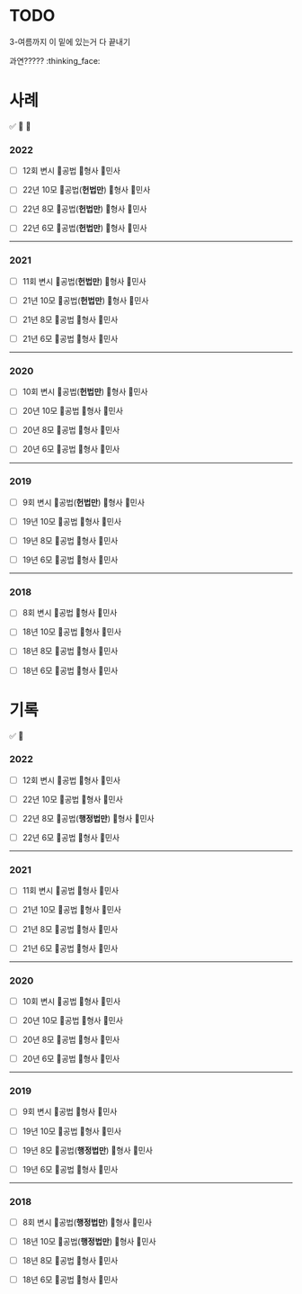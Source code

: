 # TODO
3-여름까지 이 밑에 있는거 다 끝내기

과연????? :thinking_face:


# 사례
:white_check_mark:   :black_square_button: :small_red_triangle:

### 2022
- [ ] 12회 변시
:black_square_button:공법   :black_square_button:형사  :black_square_button:민사

- [ ] 22년 10모
:small_red_triangle:공법(**헌법만**)   :black_square_button:형사   :black_square_button:민사

- [ ] 22년 8모
:small_red_triangle:공법(**헌법만**)   :black_square_button:형사   :black_square_button:민사

- [ ] 22년 6모
:small_red_triangle:공법(**헌법만**)   :black_square_button:형사   :black_square_button:민사

---

### 2021
- [ ] 11회 변시
:small_red_triangle:공법(**헌법만**)   :black_square_button:형사   :black_square_button:민사

- [ ] 21년 10모
:small_red_triangle:공법(**헌법만**)   :black_square_button:형사   :black_square_button:민사

- [ ] 21년 8모
:black_square_button:공법   :black_square_button:형사   :black_square_button:민사

- [ ] 21년 6모
:black_square_button:공법   :black_square_button:형사   :black_square_button:민사

---

### 2020

- [ ] 10회 변시
:small_red_triangle:공법(**헌법만**)   :black_square_button:형사   :black_square_button:민사

- [ ] 20년 10모
:black_square_button:공법   :black_square_button:형사   :black_square_button:민사

- [ ] 20년 8모
:black_square_button:공법   :black_square_button:형사   :black_square_button:민사

- [ ] 20년 6모
:black_square_button:공법   :black_square_button:형사   :black_square_button:민사

---

### 2019

- [ ] 9회 변시
:small_red_triangle:공법(**헌법만**)   :black_square_button:형사   :black_square_button:민사

- [ ] 19년 10모
:black_square_button:공법   :black_square_button:형사   :black_square_button:민사

- [ ] 19년 8모
:black_square_button:공법   :black_square_button:형사   :black_square_button:민사

- [ ] 19년 6모
:black_square_button:공법   :black_square_button:형사   :black_square_button:민사

---

### 2018

- [ ] 8회 변시
:black_square_button:공법   :black_square_button:형사   :black_square_button:민사

- [ ] 18년 10모
:black_square_button:공법   :black_square_button:형사   :black_square_button:민사

- [ ] 18년 8모
:black_square_button:공법   :black_square_button:형사   :black_square_button:민사

- [ ] 18년 6모
:black_square_button:공법   :black_square_button:형사   :black_square_button:민사



# 기록

:white_check_mark:   :black_square_button:

### 2022

- [ ] 12회 변시
:black_square_button:공법   :black_square_button:형사  :black_square_button:민사

- [ ] 22년 10모
:black_square_button:공법   :black_square_button:형사   :black_square_button:민사

- [ ] 22년 8모
:small_red_triangle:공법(**행정법만**)   :black_square_button:형사   :black_square_button:민사

- [ ] 22년 6모
:black_square_button:공법   :black_square_button:형사   :black_square_button:민사

---

### 2021

- [ ] 11회 변시
:black_square_button:공법   :black_square_button:형사   :black_square_button:민사

- [ ] 21년 10모
:black_square_button:공법   :black_square_button:형사   :black_square_button:민사

- [ ] 21년 8모
:black_square_button:공법   :black_square_button:형사   :black_square_button:민사

- [ ] 21년 6모
:black_square_button:공법   :black_square_button:형사   :black_square_button:민사

---

### 2020

- [ ] 10회 변시
:black_square_button:공법   :black_square_button:형사   :black_square_button:민사

- [ ] 20년 10모
:black_square_button:공법   :black_square_button:형사   :black_square_button:민사

- [ ] 20년 8모
:black_square_button:공법   :black_square_button:형사   :black_square_button:민사

- [ ] 20년 6모
:black_square_button:공법   :black_square_button:형사   :black_square_button:민사

---

### 2019

- [ ] 9회 변시
:black_square_button:공법   :black_square_button:형사   :black_square_button:민사

- [ ] 19년 10모
:black_square_button:공법   :black_square_button:형사   :black_square_button:민사

- [ ] 19년 8모
:small_red_triangle:공법(**행정법만**)   :black_square_button:형사   :black_square_button:민사

- [ ] 19년 6모
:black_square_button:공법   :black_square_button:형사   :black_square_button:민사

---

### 2018

- [ ] 8회 변시
:small_red_triangle:공법(**행정법만**)   :black_square_button:형사   :black_square_button:민사

- [ ] 18년 10모
:small_red_triangle:공법(**행정법만**)   :black_square_button:형사   :black_square_button:민사

- [ ] 18년 8모
:black_square_button:공법   :black_square_button:형사   :black_square_button:민사

- [ ] 18년 6모
:black_square_button:공법   :black_square_button:형사   :black_square_button:민사
